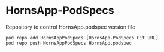 # HornsApp-PodSpecs
Repository to control HornsApp.podspec version file

```
pod repo add HornsAppPodSpecs [HornsApp-PodSpecs Git URL]
pod repo push HornsAppPodSpecs HornsApp.podspec
```
